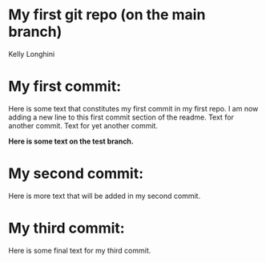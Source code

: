 My first git repo (on the main branch)
================
Kelly Longhini

# My first commit:

Here is some text that constitutes my first commit in my first repo. I
am now adding a new line to this first commit section of the readme.
Text for another commit. Text for yet another commit.

**Here is some text on the test branch.**

# My second commit:

Here is more text that will be added in my second commit.

# My third commit:

Here is some final text for my third commit.
